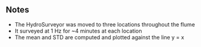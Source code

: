 ## Notes
- The HydroSurveyor was moved to three locations throughout the flume
- It surveyed at 1 Hz for ~4 minutes at each location
- The mean and STD are computed and plotted against the line y = x
  
